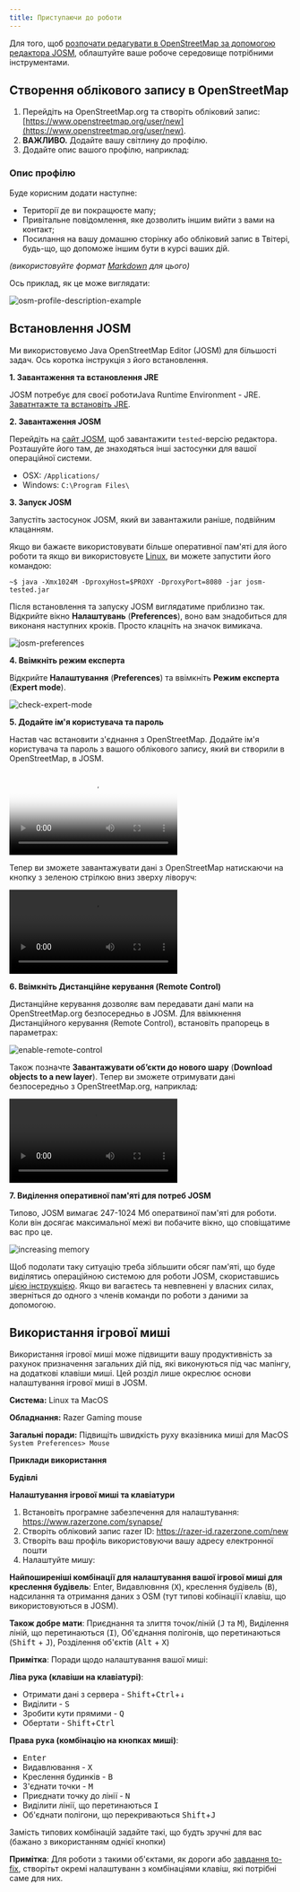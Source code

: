 ```yaml
---
title: Приступаючи до роботи
---
```


Для того, щоб [розпочати редагувати в OpenStreetMap за допомогою редактора JOSM](https://www.mapbox.com/blog/making-the-most-josm/), облаштуйте ваше робоче середовище потрібними інструментами.

## Створення облікового запису в OpenStreetMap

1.  Перейдіть на OpenStreetMap.org та створіть обліковий запис: [https://www.openstreetmap.org/user/new](https://www.openstreetmap.org/user/new).
2.  **ВАЖЛИВО.** Додайте вашу світлину до профілю.
3.  Додайте опис вашого профілю, наприклад:

### Опис профілю

Буде корисним додати наступне:

-   Території де ви покращюєте мапу;
-   Привітальне повідомлення, яке дозволить іншим вийти з вами на контакт;
-   Посилання на вашу домашню сторінку або обліковий запис в Твітері, будь-що, що допоможе іншим бути в курсі ваших дій.

*(використовуйте формат [Markdown]( http://en.wikipedia.org/wiki/Markdown) для цього)*

Ось приклад, як це може виглядати:

![osm-profile-description-example]({{site.baseurl}}/images/osm-profile-description-example.png)

## Встановлення JOSM

Ми використовуємо Java OpenStreetMap Editor (JOSM) для більшості задач. Ось коротка інструкція з його встановлення.

**1. Завантаження та встановлення JRE**

JOSM потребує для своєї роботиJava Runtime Environment - JRE. [Заватнтажте та встановіть JRE]( http://www.oracle.com/technetwork/java/javase/downloads/jre8-downloads-2133155.html).

**2. Завантаження JOSM**

Перейдіть на [сайт JOSM](https://josm.openstreetmap.de/wiki/Download), щоб завантажити `tested`-версію редактора. Розташуйте його там, де знаходяться інші застосунки для вашої операційної системи.

-   OSX: `/Applications/`
-   Windows: `C:\Program Files\`

**3. Запуск JOSM**

Запустіть застосунок JOSM, який ви завантажили раніше, подвійним клацанням.

Якщо ви бажаєте використовувати більше оперативної пам'яті для його роботи та якщо ви використовуєте [Linux](http://wiki.openstreetmap.org/wiki/JOSM/Linux), ви можете запустити його командою:

    ~$ java -Xmx1024M -DproxyHost=$PROXY -DproxyPort=8080 -jar josm-tested.jar

Після встановлення та запуску JOSM виглядатиме приблизно так. Відкрийте вікно **Налаштувань** (**Preferences**), воно вам знадобиться для виконаня наступних кроків. Просто клацніть на значок вимикача.

![josm-preferences]({{site.baseurl}}/uk/images/josm-preferences.png)

**4. Ввімкніть режим експерта**

Відкрийте **Налаштування** (**Preferences**) та ввімкніть **Режим експерта** (**Expert mode**).

![check-expert-mode]({{site.baseurl}}/uk/images/check-expert-mode.png)

**5. Додайте ім'я користувача та пароль**

Настав час встановити з'єднання з OpenStreetMap. Додайте ім'я користувача та пароль з вашого облікового запису, який ви створили в OpenStreetMap, в JOSM.

<!-- ![set-osm-username-and-password]({{site.baseurl}}/uk/images/set-osm-username-and-password.png) -->

<div class="video space-bottom4">
  <p>
    <video loop controls poster="{{site.baseurl}}/uk/images/set-osm-username-and-password.png">
      <source type="video/webm; codecs=vp8,vorbis" src="{{site.baseurl}}/uk/images/set-osm-username-and-password.webm"></source>
      <source type="video/mp4" src="{{site.baseurl}}/uk/images/set-osm-username-and-password.mov"></source>
      Your browser does not support the video element.
    </video>
  </p>
</div>

Тепер ви зможете завантажувати дані з OpenStreetMap натискаючи на кнопку з зеленою стрілкою вниз зверху ліворуч:

<div class="video space-bottom4">
  <p>
    <video autoplay loop>
      <source type="video/webm; codecs=vp8,vorbis" src="{{site.baseurl}}/uk/images/download-data.webm"></source>
      <source type="video/mp4" src="{{site.baseurl}}/uk/images/download-data.mov"></source>
      Your browser does not support the video element.
    </video>
  </p>
</div>

**6. Ввімкніть Дистанційне керування (Remote Control)**

Дистанційне керування дозволяє вам передавати дані мапи на OpenStreetMap.org безпосередньо в JOSM. Для ввімкнення Дистанційного керування (Remote Control), встановіть прапорець в параметрах:

![enable-remote-control]({{site.baseurl}}/uk/images/enable-remote-control.png)

Також позначте **Завантажувати об’єкти до нового шару** (**Download objects to a new layer**). Тепер ви зможете отримувати дані безпосередньо з  OpenStreetMap.org, наприклад:

<div class="video space-bottom4">
  <p>
    <video autoplay loop>
      <source type="video/webm; codecs=vp8,vorbis" src="{{site.baseurl}}/uk/images/retrieve-data.webm"></source>
      <source type="video/mp4" src="{{site.baseurl}}/uk/images/retrieve-data.mov"></source>
      Your browser does not support the video element.
    </video>
  </p>
</div>

**7. Виділення оперативної пам'яті для потреб JOSM**

Типово, JOSM вимагає 247-1024 Мб оператвиної пам'яті для роботи. Коли він досягає максимальної межі ви побачите вікно, що сповіщатиме вас про це.

![increasing memory]({{site.baseurl}}/uk/images/increasing-memory.png)

Щоб подолати таку ситуацію треба зібльшити обсяг пам'яті, що буде виділятись операційною системою для роботи JOSM, скориставшись [цією інструкцією](https://gist.github.com/jothirnadh/00352fff58ce2628cc4f#supply-parameters). Якщо ви вагаєтесь та невпевнені у власних силах, зверніться до одного з членів команди по роботи з даними за допомогою.

## Використання ігрової миші

Використання ігрової миші може підвищити вашу продуктивність за рахунок призначення загальних дій під, які виконуються під час мапінгу, на додаткові клавіши миші. Цей розділ лише окреслює основи налаштування ігрової миші в JOSM.

**Система:** Linux та MacOS

**Обладнання:** Razer Gaming mouse

**Загальні поради:** Підвищіть швидкість руху вказівника миші для MacOS `System Preferences> Mouse`

**Приклади використання**

**Будівлі**

**Налаштування ігрової миші та клавіатури**

1.  Встановіть програмне забезпечення для налаштування: <https://www.razerzone.com/synapse/>
2.  Створіть обліковий запис razer ID: <https://razer-id.razerzone.com/new>
3.  Створіть ваш профіль використовуючи вашу адресу електронної пошти
4.  Налаштуйте мишу:

**Найпоширеніші комбінації для налаштування вашої ігрової миші для креслення будівель**: Enter, Видавлювння (<kbd>X</kbd>), креслення будівель (<kbd>B</kbd>), надсилання та отримання даних з OSM (тут типові кобінаціїї клавіш, що використовуються в JOSM).

**Також добре мати**: Приєднання та злиття точок/ліній (<kbd>J</kbd> та <kbd>M</kbd>), Виділення ліній, що перетинаються (<kbd>I</kbd>), Об'єднання полігонів, що перетинаються (<kbd>Shift</kbd> + <kbd>J</kbd>), Розділення об'єктів (<kbd>Alt</kbd> + <kbd>X</kbd>)

**Примітка**: Поради щодо налаштування вашої миші:

**Ліва рука (клавіши на клавіатурі)**:

*   Отримати дані з сервера - <kbd>Shift</kbd>+<kbd>Ctrl</kbd>+<kbd>↓</kbd>
*   Виділити - <kbd>S</kbd>
*   Зробити кути прямими - <kbd>Q</kbd>
*   Обертати - <kbd>Shift</kbd>+<kbd>Ctrl</kbd>

**Права рука (комбінацію на кнопках миші)**:

*   <kbd>Enter</kbd>
*   Видавлювання - <kbd>X</kbd>
*   Креслення будинків - <kbd>B</kbd>
*   З'єднати точки - <kbd>M</kbd>
*   Приєднати точку до лінії - <kbd>N</kbd>
*   Виділити лінії, що перетинаються <kbd>I</kbd>
*   Об'єднати полігони, що перекриваються <kbd>Shift</kbd>+<kbd>J</kbd>

Замість типових комбінацій задайте такі, що будть зручні для вас (бажано з використанням однієї кнопки)

**Примітка**: Для роботи з такими об'єктами, як дороги або [завдання to-fix](https://osmlab.github.io/to-fix/), створітьт окремі налаштуванн з комбінаціями клавіш, які потрібні саме для них.
